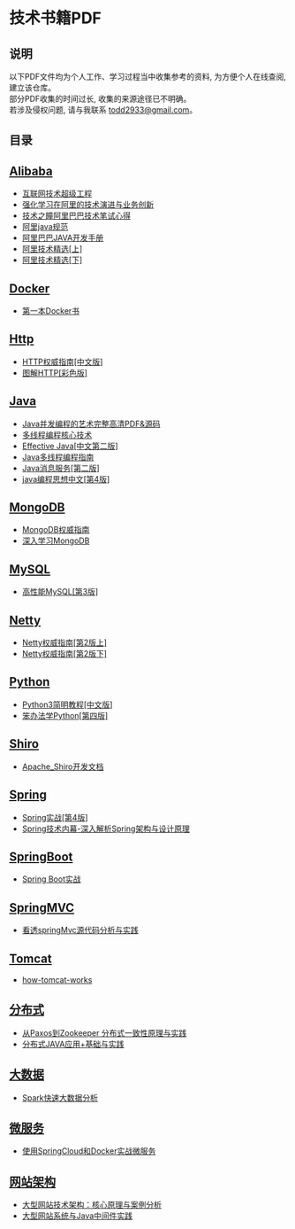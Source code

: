 # 技术书籍PDF
## 说明
以下PDF文件均为个人工作、学习过程当中收集参考的资料, 为方便个人在线查阅, 建立该仓库。<br />
部分PDF收集的时间过长, 收集的来源途径已不明确。<br />
若涉及侵权问题, 请与我联系 <a href="mailto:todd2933@gmail.com">todd2933@gmail.com</a>。
## 目录
## [Alibaba](https://github.com/zhaohaihao/hilox-studybook/tree/master/Alibaba)
- [互联网技术超级工程](https://github.com/zhaohaihao/hilox-studybook/blob/master/Alibaba/%E4%B9%9D%E5%B9%B4%E5%8F%8C11%EF%BC%9A%E4%BA%92%E8%81%94%E7%BD%91%E6%8A%80%E6%9C%AF%E8%B6%85%E7%BA%A7%E5%B7%A5%E7%A8%8B.pdf)
- [强化学习在阿里的技术演进与业务创新](https://github.com/zhaohaihao/hilox-studybook/blob/master/Alibaba/%E5%BC%BA%E5%8C%96%E5%AD%A6%E4%B9%A0%E5%9C%A8%E9%98%BF%E9%87%8C%E7%9A%84%E6%8A%80%E6%9C%AF%E6%BC%94%E8%BF%9B%E4%B8%8E%E4%B8%9A%E5%8A%A1%E5%88%9B%E6%96%B0.pdf)
- [技术之瞳阿里巴巴技术笔试心得](https://github.com/zhaohaihao/hilox-studybook/blob/master/Alibaba/%E6%8A%80%E6%9C%AF%E4%B9%8B%E7%9E%B3%E9%98%BF%E9%87%8C%E5%B7%B4%E5%B7%B4%E6%8A%80%E6%9C%AF%E7%AC%94%E8%AF%95%E5%BF%83%E5%BE%97.pdf)
- [阿里java规范](https://github.com/zhaohaihao/hilox-studybook/blob/master/Alibaba/%E9%98%BF%E9%87%8Cjava%E8%A7%84%E8%8C%83.pdf)
- [阿里巴巴JAVA开发手册](https://github.com/zhaohaihao/hilox-studybook/blob/master/Alibaba/%E9%98%BF%E9%87%8C%E5%B7%B4%E5%B7%B4JAVA%E5%BC%80%E5%8F%91%E6%89%8B%E5%86%8C.pdf)
- [阿里技术精选[上]](https://github.com/zhaohaihao/hilox-studybook/blob/master/Alibaba/%E9%98%BF%E9%87%8C%E6%8A%80%E6%9C%AF%E7%B2%BE%E9%80%89%EF%BC%88%E4%B8%8A%EF%BC%89.pdf)
- [阿里技术精选[下]](https://github.com/zhaohaihao/hilox-studybook/blob/master/Alibaba/%E9%98%BF%E9%87%8C%E6%8A%80%E6%9C%AF%E7%B2%BE%E9%80%89%EF%BC%88%E4%B8%8B%EF%BC%89.pdf)
## [Docker](https://github.com/zhaohaihao/hilox-studybook/tree/master/Docker)
- [第一本Docker书](https://github.com/zhaohaihao/hilox-studybook/blob/master/Docker/%E7%AC%AC%E4%B8%80%E6%9C%ACDocker%E4%B9%A6%20PDF%E7%94%B5%E5%AD%90%E4%B9%A6%E4%B8%8B%E8%BD%BD%20%E5%B8%A6%E4%B9%A6%E7%AD%BE%E7%9B%AE%E5%BD%95%20%E5%AE%8C%E6%95%B4%E7%89%88.pdf)
## [Http](https://github.com/zhaohaihao/hilox-studybook/tree/master/Http)
- [HTTP权威指南[中文版]](https://github.com/zhaohaihao/hilox-studybook/blob/master/Http/HTTP%E6%9D%83%E5%A8%81%E6%8C%87%E5%8D%97%5B%E4%B8%AD%E6%96%87%E7%89%88%5D.pdf)
- [图解HTTP[彩色版]](https://github.com/zhaohaihao/hilox-studybook/blob/master/Http/%E5%9B%BE%E8%A7%A3HTTP%5B%E5%BD%A9%E8%89%B2%E7%89%88%5D.pdf)
## [Java](https://github.com/zhaohaihao/hilox-studybook/tree/master/Java)
- [Java并发编程的艺术完整高清PDF&源码](https://github.com/zhaohaihao/hilox-studybook/tree/master/Java/Java%E5%B9%B6%E5%8F%91%E7%BC%96%E7%A8%8B%E7%9A%84%E8%89%BA%E6%9C%AF%E5%AE%8C%E6%95%B4%E9%AB%98%E6%B8%85PDF%26%E6%BA%90%E7%A0%81)
- [多线程编程核心技术](https://github.com/zhaohaihao/hilox-studybook/tree/master/Java/%E5%A4%9A%E7%BA%BF%E7%A8%8B%E7%BC%96%E7%A8%8B%E6%A0%B8%E5%BF%83%E6%8A%80%E6%9C%AF)
- [Effective Java[中文第二版]](https://github.com/zhaohaihao/hilox-studybook/blob/master/Java/Effective%20Java%20%E4%B8%AD%E6%96%87%E7%AC%AC%E4%BA%8C%E7%89%88.pdf)
- [Java多线程编程指南](https://github.com/zhaohaihao/hilox-studybook/blob/master/Java/Java%E5%A4%9A%E7%BA%BF%E7%A8%8B%E7%BC%96%E7%A8%8B%E6%8C%87%E5%8D%97.pdf)
- [Java消息服务[第二版]](https://github.com/zhaohaihao/hilox-studybook/blob/master/Java/Java%E6%B6%88%E6%81%AF%E6%9C%8D%E5%8A%A1%EF%BC%88%E7%AC%AC%E4%BA%8C%E7%89%88%EF%BC%89.pdf)
- [java编程思想中文[第4版]](https://github.com/zhaohaihao/hilox-studybook/blob/master/Java/%5Bjava%E7%BC%96%E7%A8%8B%E6%80%9D%E6%83%B3%E4%B8%AD%E6%96%87(%E7%AC%AC4%E7%89%88)%5D-2007.pdf)
## [MongoDB](https://github.com/zhaohaihao/hilox-studybook/tree/master/MongoDB)
- [MongoDB权威指南](https://github.com/zhaohaihao/hilox-studybook/blob/master/MongoDB/MongoDB%E6%9D%83%E5%A8%81%E6%8C%87%E5%8D%97.pdf)
- [深入学习MongoDB](https://github.com/zhaohaihao/hilox-studybook/blob/master/MongoDB/%E6%B7%B1%E5%85%A5%E5%AD%A6%E4%B9%A0MongoDB.pdf)
## [MySQL](https://github.com/zhaohaihao/hilox-studybook/tree/master/MySQL)
- [高性能MySQL[第3版]](https://github.com/zhaohaihao/hilox-studybook/blob/master/MySQL/%E9%AB%98%E6%80%A7%E8%83%BDMySQL_%E7%AC%AC3%E7%89%88.pdf)
## [Netty](https://github.com/zhaohaihao/hilox-studybook/tree/master/Netty)
- [Netty权威指南[第2版上]](https://github.com/zhaohaihao/hilox-studybook/blob/master/Netty/Netty%E6%9D%83%E5%A8%81%E6%8C%87%E5%8D%97%20%E7%AC%AC2%E7%89%88(%E4%B8%8A).pdf)
- [Netty权威指南[第2版下]](https://github.com/zhaohaihao/hilox-studybook/blob/master/Netty/Netty%E6%9D%83%E5%A8%81%E6%8C%87%E5%8D%97%20%E7%AC%AC2%E7%89%88(%E4%B8%8B).pdf)
## [Python](https://github.com/zhaohaihao/hilox-studybook/tree/master/Python)
- [Python3简明教程[中文版]](https://github.com/zhaohaihao/hilox-studybook/blob/master/Python/Python3%E7%AE%80%E6%98%8E%E6%95%99%E7%A8%8B(%E4%B8%AD%E6%96%87%E7%89%88).pdf)
- [笨办法学Python[第四版]](https://github.com/zhaohaihao/hilox-studybook/blob/master/Python/%E7%AC%A8%E5%8A%9E%E6%B3%95%E5%AD%A6Python(%E7%AC%AC%E5%9B%9B%E7%89%88).pdf)
## [Shiro](https://github.com/zhaohaihao/hilox-studybook/tree/master/Shiro)
- [Apache_Shiro开发文档](https://github.com/zhaohaihao/hilox-studybook/blob/master/Shiro/Apache_Shiro%E5%BC%80%E5%8F%91%E6%96%87%E6%A1%A3.pdf)
## [Spring](https://github.com/zhaohaihao/hilox-studybook/tree/master/Spring)
- [Spring实战[第4版]](https://github.com/zhaohaihao/hilox-studybook/blob/master/Spring/Spring%E5%AE%9E%E6%88%98%EF%BC%88%E7%AC%AC4%E7%89%88%EF%BC%89.pdf)
- [Spring技术内幕-深入解析Spring架构与设计原理](https://github.com/zhaohaihao/hilox-studybook/blob/master/Spring/Spring%E6%8A%80%E6%9C%AF%E5%86%85%E5%B9%95%20-%20%E6%B7%B1%E5%85%A5%E8%A7%A3%E6%9E%90Spring%E6%9E%B6%E6%9E%84%E4%B8%8E%E8%AE%BE%E8%AE%A1%E5%8E%9F%E7%90%86.pdf)
## [SpringBoot](https://github.com/zhaohaihao/hilox-studybook/tree/master/SpringBoot)
- [Spring Boot实战](https://github.com/zhaohaihao/hilox-studybook/blob/master/SpringBoot/Spring%20Boot%E5%AE%9E%E6%88%98.pdf)
## [SpringMVC](https://github.com/zhaohaihao/hilox-studybook/tree/master/SpringMVC)
- [看透springMvc源代码分析与实践](https://github.com/zhaohaihao/hilox-studybook/blob/master/SpringMVC/%E7%9C%8B%E9%80%8FspringMvc%E6%BA%90%E4%BB%A3%E7%A0%81%E5%88%86%E6%9E%90%E4%B8%8E%E5%AE%9E%E8%B7%B5.pdf)
## [Tomcat](https://github.com/zhaohaihao/hilox-studybook/tree/master/Tomcat)
- [how-tomcat-works](https://github.com/zhaohaihao/hilox-studybook/blob/master/Tomcat/how-tomcat-works/how-tomcat-works%E4%B8%AD%E6%96%87%E7%89%88%E6%9C%AC.pdf)
## [分布式](https://github.com/zhaohaihao/hilox-studybook/tree/master/%E5%88%86%E5%B8%83%E5%BC%8F)
- [从Paxos到Zookeeper 分布式一致性原理与实践](https://github.com/zhaohaihao/hilox-studybook/blob/master/%E5%88%86%E5%B8%83%E5%BC%8F/%E4%BB%8EPaxos%E5%88%B0Zookeeper%20%20%E5%88%86%E5%B8%83%E5%BC%8F%E4%B8%80%E8%87%B4%E6%80%A7%E5%8E%9F%E7%90%86%E4%B8%8E%E5%AE%9E%E8%B7%B5.pdf)
- [分布式JAVA应用+基础与实践](https://github.com/zhaohaihao/hilox-studybook/blob/master/%E5%88%86%E5%B8%83%E5%BC%8F/%E5%88%86%E5%B8%83%E5%BC%8FJAVA%E5%BA%94%E7%94%A8%2B%E5%9F%BA%E7%A1%80%E4%B8%8E%E5%AE%9E%E8%B7%B5.pdf)
## [大数据](https://github.com/zhaohaihao/hilox-studybook/tree/master/%E5%A4%A7%E6%95%B0%E6%8D%AE)
- [Spark快速大数据分析](https://github.com/zhaohaihao/hilox-studybook/blob/master/%E5%A4%A7%E6%95%B0%E6%8D%AE/Spark%E5%BF%AB%E9%80%9F%E5%A4%A7%E6%95%B0%E6%8D%AE%E5%88%86%E6%9E%90.pdf)
## [微服务](https://github.com/zhaohaihao/hilox-studybook/tree/master/%E5%BE%AE%E6%9C%8D%E5%8A%A1)
- [使用SpringCloud和Docker实战微服务](https://github.com/zhaohaihao/hilox-studybook/blob/master/%E5%BE%AE%E6%9C%8D%E5%8A%A1/%E4%BD%BF%E7%94%A8SpringCloud%E5%92%8CDocker%E5%AE%9E%E6%88%98%E5%BE%AE%E6%9C%8D%E5%8A%A1.pdf)
## [网站架构](https://github.com/zhaohaihao/hilox-studybook/tree/master/%E7%BD%91%E7%AB%99%E6%9E%B6%E6%9E%84)
- [大型网站技术架构：核心原理与案例分析](https://github.com/zhaohaihao/hilox-studybook/blob/master/%E7%BD%91%E7%AB%99%E6%9E%B6%E6%9E%84/%E5%A4%A7%E5%9E%8B%E7%BD%91%E7%AB%99%E6%8A%80%E6%9C%AF%E6%9E%B6%E6%9E%84%EF%BC%9A%E6%A0%B8%E5%BF%83%E5%8E%9F%E7%90%86%E4%B8%8E%E6%A1%88%E4%BE%8B%E5%88%86%E6%9E%90.pdf)
- [大型网站系统与Java中间件实践](https://github.com/zhaohaihao/hilox-studybook/blob/master/%E7%BD%91%E7%AB%99%E6%9E%B6%E6%9E%84/%E5%A4%A7%E5%9E%8B%E7%BD%91%E7%AB%99%E7%B3%BB%E7%BB%9F%E4%B8%8EJava%E4%B8%AD%E9%97%B4%E4%BB%B6%E5%AE%9E%E8%B7%B5.pdf)
